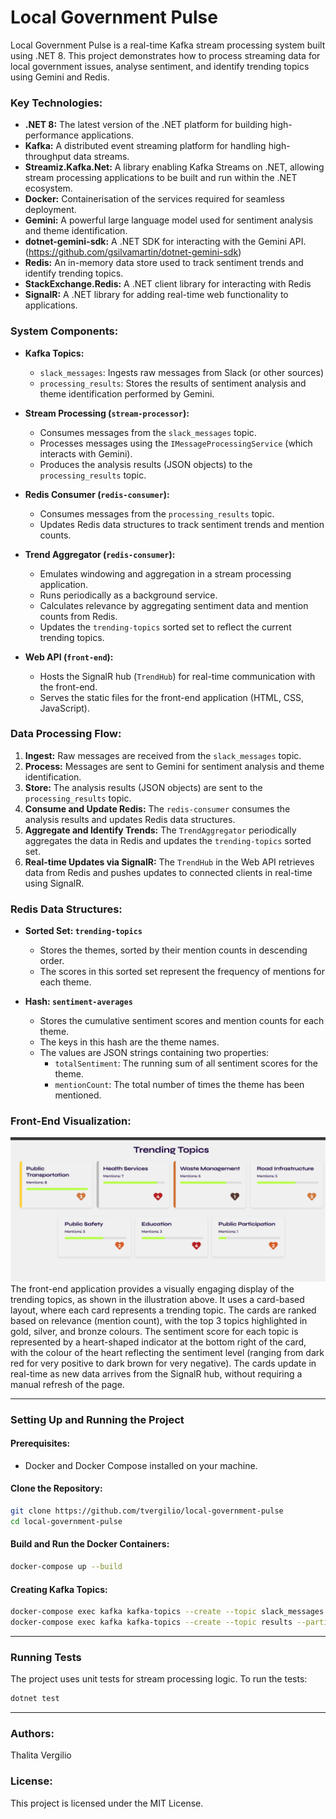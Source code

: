 # Local Government Pulse

Local Government Pulse is a real-time Kafka stream processing system built using .NET 8. This project demonstrates how to process streaming data for local government issues, analyse sentiment, and identify trending topics using Gemini and Redis.

### Key Technologies:

*   **.NET 8:** The latest version of the .NET platform for building high-performance applications.
*   **Kafka:** A distributed event streaming platform for handling high-throughput data streams.
*   **Streamiz.Kafka.Net:** A library enabling Kafka Streams on .NET, allowing stream processing applications to be built and run within the .NET ecosystem.
*   **Docker:** Containerisation of the services required for seamless deployment.
*   **Gemini:** A powerful large language model used for sentiment analysis and theme identification.
*   **dotnet-gemini-sdk:** A .NET SDK for interacting with the Gemini API. (https://github.com/gsilvamartin/dotnet-gemini-sdk)
*   **Redis:** An in-memory data store used to track sentiment trends and identify trending topics.
*   **StackExchange.Redis:** A .NET client library for interacting with Redis
*   **SignalR:** A .NET library for adding real-time web functionality to applications.

### System Components:

*   **Kafka Topics:**
    *   `slack_messages`: Ingests raw messages from Slack (or other sources)
    *   `processing_results`: Stores the results of sentiment analysis and theme identification performed by Gemini.

*   **Stream Processing (`stream-processor`):**
    *   Consumes messages from the `slack_messages` topic.
    *   Processes messages using the `IMessageProcessingService` (which interacts with Gemini).
    *   Produces the analysis results (JSON objects) to the `processing_results` topic.

*   **Redis Consumer (`redis-consumer`):**
    *   Consumes messages from the `processing_results` topic.
    *   Updates Redis data structures to track sentiment trends and mention counts.

*   **Trend Aggregator (`redis-consumer`):**
    *   Emulates windowing and aggregation in a stream processing application.  
    *   Runs periodically as a background service.
    *   Calculates relevance by aggregating sentiment data and mention counts from Redis.
    *   Updates the `trending-topics` sorted set to reflect the current trending topics.
  
*   **Web API (`front-end`):**
    *   Hosts the SignalR hub (`TrendHub`) for real-time communication with the front-end.
    *   Serves the static files for the front-end application (HTML, CSS, JavaScript).

### Data Processing Flow:

1.  **Ingest:** Raw messages are received from the `slack_messages` topic.
2.  **Process:** Messages are sent to Gemini for sentiment analysis and theme identification.
3.  **Store:** The analysis results (JSON objects) are sent to the `processing_results` topic.
4.  **Consume and Update Redis:** The `redis-consumer` consumes the analysis results and updates Redis data structures.
5.  **Aggregate and Identify Trends:** The `TrendAggregator` periodically aggregates the data in Redis and updates the `trending-topics` sorted set.
6.  **Real-time Updates via SignalR:** The `TrendHub` in the Web API retrieves data from Redis and pushes updates to connected clients in real-time using SignalR.

### Redis Data Structures:

*   **Sorted Set: `trending-topics`**
    *   Stores the themes, sorted by their mention counts in descending order.
    *   The scores in this sorted set represent the frequency of mentions for each theme.

*   **Hash: `sentiment-averages`**
    *   Stores the cumulative sentiment scores and mention counts for each theme.
    *   The keys in this hash are the theme names.
    *   The values are JSON strings containing two properties:
        *   `totalSentiment`: The running sum of all sentiment scores for the theme.
        *   `mentionCount`: The total number of times the theme has been mentioned.

### Front-End Visualization:

![front-end-illustration.png](assets/images/front-end-illustration.png)
The front-end application provides a visually engaging display of the trending topics, as shown in the illustration above. 
It uses a card-based layout, where each card represents a trending topic. The cards are ranked based on relevance 
(mention count), with the top 3 topics highlighted in gold, silver, and bronze colours. The sentiment score for each topic 
is represented by a heart-shaped indicator at the bottom right of the card, with the colour of the heart reflecting the 
sentiment level (ranging from dark red for very positive to dark brown for very negative). The cards update in real-time 
as new data arrives from the SignalR hub, without requiring a manual refresh of the page.

---

### Setting Up and Running the Project

#### Prerequisites:
- Docker and Docker Compose installed on your machine.

#### Clone the Repository:
```bash
git clone https://github.com/tvergilio/local-government-pulse
cd local-government-pulse
```

#### Build and Run the Docker Containers:
```bash
docker-compose up --build
```

#### Creating Kafka Topics:
```bash
docker-compose exec kafka kafka-topics --create --topic slack_messages --partitions 1 --replication-factor 1 --bootstrap-server kafka:9092
docker-compose exec kafka kafka-topics --create --topic results --partitions 1 --replication-factor 1 --bootstrap-server kafka:9092
```

---

### Running Tests
The project uses unit tests for stream processing logic. To run the tests:
```bash
dotnet test
```

---

### Authors:
Thalita Vergilio

### License:
This project is licensed under the MIT License.